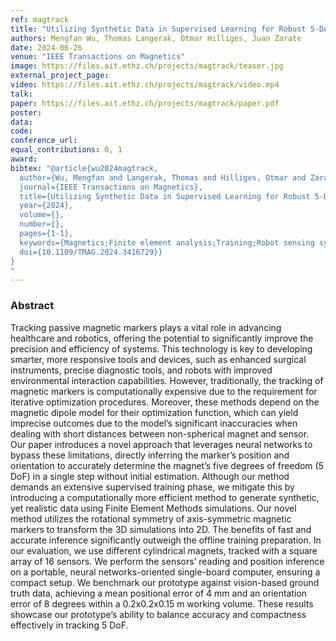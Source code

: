 ```yaml
---
ref: magtrack
title: "Utilizing Synthetic Data in Supervised Learning for Robust 5-DoF Magnetic Marker Localization"
authors: Mengfan Wu, Thomas Langerak, Otmar Hilliges, Juan Zarate
date: 2024-06-26
venue: "IEEE Transactions on Magnetics"
image: https://files.ait.ethz.ch/projects/magtrack/teaser.jpg
external_project_page: 
video: https://files.ait.ethz.ch/projects/magtrack/video.mp4
talk: 
paper: https://files.ait.ethz.ch/projects/magtrack/paper.pdf
poster: 
data: 
code: 
conference_url: 
equal_contributions: 0, 1
award: 
bibtex: "@article{wu2024magtrack,
  author={Wu, Mengfan and Langerak, Thomas and Hilliges, Otmar and Zarate, Juan},
  journal={IEEE Transactions on Magnetics}, 
  title={Utilizing Synthetic Data in Supervised Learning for Robust 5-DoF Magnetic Marker Localization}, 
  year={2024},
  volume={},
  number={},
  pages={1-1},
  keywords={Magnetics;Finite element analysis;Training;Robot sensing systems;Computational modeling;Neural networks;Magnetic fields;Passive magnet localization;machine learning;position and orientation tracking;permanent magnets},
  doi={10.1109/TMAG.2024.3416729}}
}
"
---
```


<h3>Abstract</h3>

Tracking passive magnetic markers plays a vital role in advancing healthcare and robotics, offering the potential to significantly improve the precision and efficiency of systems. This technology is key to developing smarter, more responsive tools and devices, such as enhanced surgical instruments, precise diagnostic tools, and robots with improved environmental interaction capabilities. However, traditionally, the tracking of magnetic markers is computationally expensive due to the requirement for iterative optimization procedures. Moreover, these methods depend on the magnetic dipole model for their optimization function, which can yield imprecise outcomes due to the model’s significant inaccuracies when dealing with short distances between non-spherical magnet and sensor. Our paper introduces a novel approach that leverages neural networks to bypass these limitations, directly inferring the marker’s position and orientation to accurately determine the magnet’s five degrees of freedom (5 DoF) in a single step without initial estimation. Although our method demands an extensive supervised training phase, we mitigate this by introducing a computationally more efficient method to generate synthetic, yet realistic data using Finite Element Methods simulations. Our novel method utilizes the rotational symmetry of axis-symmetric magnetic markers to transform the 3D simulations into 2D. The benefits of fast and accurate inference significantly outweigh the offline training preparation. In our evaluation, we use different cylindrical magnets, tracked with a square array of 16 sensors. We perform the sensors’ reading and position inference on a portable, neural networks-oriented single-board computer, ensuring a compact setup. We benchmark our prototype against vision-based ground truth data, achieving a mean positional error of 4 mm and an orientation error of 8 degrees within a 0.2x0.2x0.15 m working volume. These results showcase our prototype’s ability to balance accuracy and compactness effectively in tracking 5 DoF.
